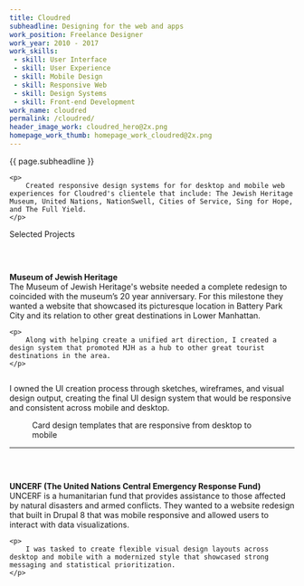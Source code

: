 ```yaml
---
title: Cloudred
subheadline: Designing for the web and apps
work_position: Freelance Designer
work_year: 2010 - 2017
work_skills:
 - skill: User Interface
 - skill: User Experience
 - skill: Mobile Design
 - skill: Responsive Web
 - skill: Design Systems
 - skill: Front-end Development
work_name: cloudred
permalink: /cloudred/
header_image_work: cloudred_hero@2x.png
homepage_work_thumb: homepage_work_cloudred@2x.png
---
```


<div class="small-12 medium-7 cell">
	<p class="subhead" style="">
		{{ page.subheadline }}
	</p>

	<p>
		Created responsive design systems for for desktop and mobile web experiences for Cloudred's clientele that include: The Jewish Heritage Museum, United Nations, NationSwell, Cities of Service, Sing for Hope, and The Full Yield.
	</p>
</div>

<div class="small-12 medium-8 cell">
	<p class="index-title text-center">
	    Selected Projects
	</p>
</div>

<div class="small-12 medium-8 cell">
	<figure>
		<img class="" src="{{ url }}/images/work/cloudred_mjh_01.jpg" alt="">
	</figure>
</div>

<div class="small-12 medium-7 cell">
	<br>
	<p>
		<strong>Museum of Jewish Heritage</strong> <br>
		The Museum of Jewish Heritage's website needed a complete redesign to coincided with the museum’s 20 year anniversary. For this milestone they wanted a website that showcased its picturesque location in Battery Park City and its relation to other great destinations in Lower Manhattan.
	</p>

	<p>
		Along with helping create a unified art direction, I created a design system that promoted MJH as a hub to other great tourist destinations in the area.
	</p>
</div>

<div class="small-12 medium-10 cell">
	<figure>
		<img class="" src="{{ url }}/images/work/cloudred_mjh_02.jpg" alt="">
	</figure>
</div>

<div class="small-12 medium-7 cell">
	<p>
		I owned the UI creation process through sketches, wireframes, and visual design output, creating the final UI design system that would be responsive and consistent across mobile and desktop.
	</p>
</div>

<div class="small-12 medium-10 cell">
	<figure>
		<img class="" src="{{ url }}/images/work/cloudred_mjh_03.jpg" alt="">
		<figcaption>Card design templates that are responsive from desktop to mobile</figcaption>
	</figure>
</div>

<div class="small-12 medium-8 cell">
	<hr>
</div>

<div class="small-12 medium-9 cell">
	<figure>
		<img class="" src="{{ url }}/images/work/cloudred_uncerf_01.png" alt="">
	</figure>
</div>

<div class="small-12 medium-7 cell">
	<br>
	<p>
		<strong>UNCERF (The United Nations Central Emergency Response Fund)</strong> <br>
		UNCERF is a humanitarian fund that provides assistance to those affected by natural disasters and armed conflicts. They wanted to a website redesign that built in Drupal 8 that was mobile responsive and allowed users to interact with data visualizations.
	</p>

	<p>
		I was tasked to create flexible visual design layouts across desktop and mobile with a modernized style that showcased strong messaging and statistical prioritization.
	</p>
</div>